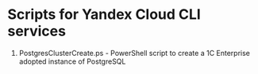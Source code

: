 # Scripts for Yandex Cloud CLI services

1) PostgresClusterCreate.ps - PowerShell script to create a 1C Enterprise adopted instance of PostgreSQL
